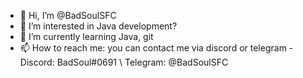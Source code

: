 - 👋 Hi, I’m @BadSoulSFC
- 👀 I’m interested in Java development?
- 🌱 I’m currently learning Java,  git
- 📫 How to reach me: you can contact me via discord or telegram - Discord: BadSoul#0691 \ Telegram: @BadSoulSFC
